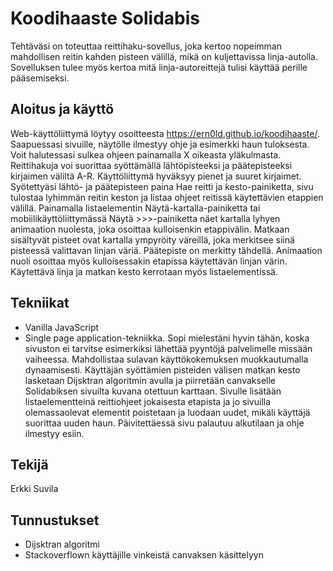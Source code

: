 # Koodihaaste Solidabis

Tehtäväsi on toteuttaa reittihaku-sovellus, joka kertoo nopeimman mahdollisen reitin kahden pisteen välillä, mikä on kuljettavissa linja-autolla. 
Sovelluksen tulee myös kertoa mitä linja-autoreittejä tulisi käyttää perille pääsemiseksi.

## Aloitus ja käyttö

Web-käyttöliittymä löytyy osoitteesta https://ern0ld.github.io/koodihaaste/.
Saapuessasi sivuille, näytölle ilmestyy ohje ja esimerkki haun tuloksesta. Voit halutessasi sulkea ohjeen painamalla X oikeasta yläkulmasta.
Reittihakuja voi suorittaa syöttämällä lähtöpisteeksi ja päätepisteeksi kirjaimen väliltä A-R. Käyttöliittymä hyväksyy pienet ja suuret kirjaimet.
Syötettyäsi lähtö- ja päätepisteen paina Hae reitti ja kesto-painiketta, sivu tulostaa lyhimmän reitin keston ja listaa ohjeet
reitissä käytettävien etappien välillä. Painamalla listaelementin Näytä-kartalla-painiketta tai mobiilikäyttöliittymässä Näytä >>>-painiketta
näet kartalla lyhyen animaation nuolesta, joka osoittaa kulloisenkin etappivälin. Matkaan sisältyvät pisteet ovat kartalla ympyröity väreillä, joka merkitsee siinä pisteessä valittavan linjan väriä. Päätepiste on merkitty tähdellä. Animaation nuoli osoittaa myös kulloisessakin etapissa käytettävän linjan värin. Käytettävä linja ja matkan kesto kerrotaan myös listaelementissä.

## Tekniikat

* Vanilla JavaScript
* Single page application-tekniikka. Sopi mielestäni hyvin tähän, koska sivuston ei tarvitse esimerkiksi lähettää pyyntöjä palvelimelle missään vaiheessa. Mahdollistaa sulavan käyttökokemuksen muokkautumalla dynaamisesti. Käyttäjän syöttämien pisteiden välisen matkan kesto lasketaan Dijsktran algoritmin avulla ja piirretään canvakselle Solidabiksen sivuilta kuvana otettuun karttaan. Sivulle lisätään listaelementteinä reittiohjeet jokaisesta etapista ja jo sivuilla olemassaolevat elementit poistetaan ja luodaan uudet, mikäli käyttäjä suorittaa uuden haun. Päivitettäessä sivu palautuu alkutilaan ja ohje ilmestyy esiin.

## Tekijä

Erkki Suvila

## Tunnustukset

* Dijsktran algoritmi
* Stackoverflown käyttäjille vinkeistä canvaksen käsittelyyn

